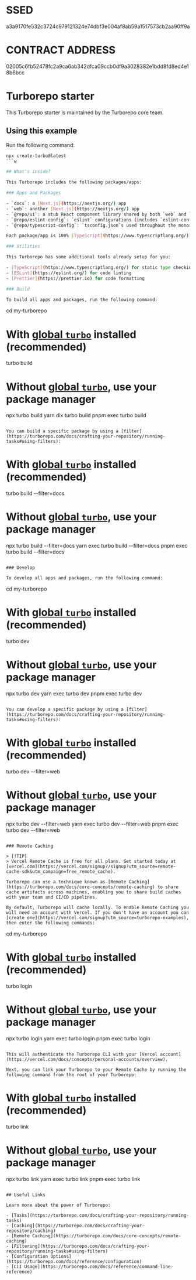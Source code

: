 # SSED

a3a9170fe532c3724c979121324e74dbf3e004af8ab59a1517573cb2aa90ff9a

# CONTRACT ADDRESS

02005c6fb52478fc2a9ca6ab342dfca09ccb0df9a3028382e1bdd8fd8ed4e18b6bcc

# Turborepo starter

This Turborepo starter is maintained by the Turborepo core team.

## Using this example

Run the following command:

````sh
npx create-turbo@latest
```w

## What's inside?

This Turborepo includes the following packages/apps:

### Apps and Packages

- `docs`: a [Next.js](https://nextjs.org/) app
- `web`: another [Next.js](https://nextjs.org/) app
- `@repo/ui`: a stub React component library shared by both `web` and `docs` applications
- `@repo/eslint-config`: `eslint` configurations (includes `eslint-config-next` and `eslint-config-prettier`)
- `@repo/typescript-config`: `tsconfig.json`s used throughout the monorepo

Each package/app is 100% [TypeScript](https://www.typescriptlang.org/).

### Utilities

This Turborepo has some additional tools already setup for you:

- [TypeScript](https://www.typescriptlang.org/) for static type checking
- [ESLint](https://eslint.org/) for code linting
- [Prettier](https://prettier.io) for code formatting

### Build

To build all apps and packages, run the following command:

````

cd my-turborepo

# With [global `turbo`](https://turborepo.com/docs/getting-started/installation#global-installation) installed (recommended)

turbo build

# Without [global `turbo`](https://turborepo.com/docs/getting-started/installation#global-installation), use your package manager

npx turbo build
yarn dlx turbo build
pnpm exec turbo build

```

You can build a specific package by using a [filter](https://turborepo.com/docs/crafting-your-repository/running-tasks#using-filters):

```

# With [global `turbo`](https://turborepo.com/docs/getting-started/installation#global-installation) installed (recommended)

turbo build --filter=docs

# Without [global `turbo`](https://turborepo.com/docs/getting-started/installation#global-installation), use your package manager

npx turbo build --filter=docs
yarn exec turbo build --filter=docs
pnpm exec turbo build --filter=docs

```

### Develop

To develop all apps and packages, run the following command:

```

cd my-turborepo

# With [global `turbo`](https://turborepo.com/docs/getting-started/installation#global-installation) installed (recommended)

turbo dev

# Without [global `turbo`](https://turborepo.com/docs/getting-started/installation#global-installation), use your package manager

npx turbo dev
yarn exec turbo dev
pnpm exec turbo dev

```

You can develop a specific package by using a [filter](https://turborepo.com/docs/crafting-your-repository/running-tasks#using-filters):

```

# With [global `turbo`](https://turborepo.com/docs/getting-started/installation#global-installation) installed (recommended)

turbo dev --filter=web

# Without [global `turbo`](https://turborepo.com/docs/getting-started/installation#global-installation), use your package manager

npx turbo dev --filter=web
yarn exec turbo dev --filter=web
pnpm exec turbo dev --filter=web

```

### Remote Caching

> [!TIP]
> Vercel Remote Cache is free for all plans. Get started today at [vercel.com](https://vercel.com/signup?/signup?utm_source=remote-cache-sdk&utm_campaign=free_remote_cache).

Turborepo can use a technique known as [Remote Caching](https://turborepo.com/docs/core-concepts/remote-caching) to share cache artifacts across machines, enabling you to share build caches with your team and CI/CD pipelines.

By default, Turborepo will cache locally. To enable Remote Caching you will need an account with Vercel. If you don't have an account you can [create one](https://vercel.com/signup?utm_source=turborepo-examples), then enter the following commands:

```

cd my-turborepo

# With [global `turbo`](https://turborepo.com/docs/getting-started/installation#global-installation) installed (recommended)

turbo login

# Without [global `turbo`](https://turborepo.com/docs/getting-started/installation#global-installation), use your package manager

npx turbo login
yarn exec turbo login
pnpm exec turbo login

```

This will authenticate the Turborepo CLI with your [Vercel account](https://vercel.com/docs/concepts/personal-accounts/overview).

Next, you can link your Turborepo to your Remote Cache by running the following command from the root of your Turborepo:

```

# With [global `turbo`](https://turborepo.com/docs/getting-started/installation#global-installation) installed (recommended)

turbo link

# Without [global `turbo`](https://turborepo.com/docs/getting-started/installation#global-installation), use your package manager

npx turbo link
yarn exec turbo link
pnpm exec turbo link

```

## Useful Links

Learn more about the power of Turborepo:

- [Tasks](https://turborepo.com/docs/crafting-your-repository/running-tasks)
- [Caching](https://turborepo.com/docs/crafting-your-repository/caching)
- [Remote Caching](https://turborepo.com/docs/core-concepts/remote-caching)
- [Filtering](https://turborepo.com/docs/crafting-your-repository/running-tasks#using-filters)
- [Configuration Options](https://turborepo.com/docs/reference/configuration)
- [CLI Usage](https://turborepo.com/docs/reference/command-line-reference)
```
